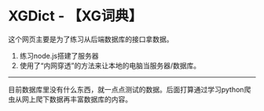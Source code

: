 # XGDict - 【XG词典】

这个网页主要是为了练习从后端数据库的接口拿数据。

1. 练习node.js搭建了服务器
2. 使用了“内网穿透”的方法来让本地的电脑当服务器/数据库。

---

目前数据库里没有什么东西，就一点点测试的数据。后面打算通过学习python爬虫从网上爬下数据再丰富数据库的内容。



